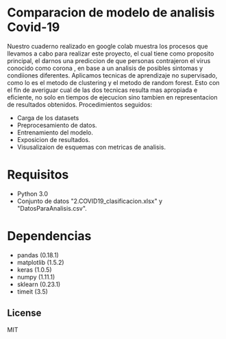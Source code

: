 # Comparacion de modelo de analisis Covid-19


Nuestro cuaderno realizado en google colab muestra los procesos que llevamos a cabo para realizar este proyecto, el cual tiene como proposito principal, el darnos una prediccion de que personas contrajeron el virus conocido como corona , en base a un analisis de posibles sintomas y condiiones diferentes. Aplicamos tecnicas de aprendizaje no supervisado, como lo es el metodo de clustering y el metodo de random forest. Esto con el fin de averiguar cual de las dos tecnicas resulta mas apropiada e eficiente, no solo en tiempos de ejecucion sino tambien en representacion de resultados obtenidos.
Procedimientos seguidos:

  - Carga de los datasets
  - Preprocesamiento  de datos.
  - Entrenamiento del modelo.
  - Exposicion de resultados.
  - Visusalizaion de esquemas con metricas de analisis.

# Requisitos

  - Python 3.0
  - Conjunto de datos "2.COVID19_clasificacion.xlsx" y "DatosParaAnalisis.csv".


# Dependencias
 - pandas (0.18.1)
 - matplotlib (1.5.2)
 - keras (1.0.5)
 - numpy (1.11.1)
 - sklearn (0.23.1)
 - timeit (3.5)

 
License
----

MIT

